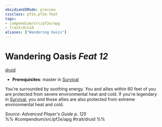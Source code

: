 ```yaml
---
obsidianUIMode: preview
cssclass: pf2e,pf2e-feat
tags:
- compendium/src/pf2e/apg
- trait/druid
aliases: ["Wandering Oasis"]
---
```

# Wandering Oasis  *Feat 12*  
[druid](/rules/traits/druid.md)  

- **Prerequisites**: master in [Survival](/compendium/skills.md#Survival)

You're surrounded by soothing energy. You and allies within 60 feet of you are protected from severe environmental heat and cold. If you're legendary in [Survival](/compendium/skills.md#Survival), you and those allies are also protected from extreme environmental heat and cold.

*Source: Advanced Player's Guide p. 125*  
%% #compendium/src/pf2e/apg #trait/druid %%